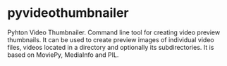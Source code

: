 # pyvideothumbnailer
Pyhton Video Thumbnailer. Command line tool for creating video preview thumbnails. It can be used to create preview images of individual video files, videos located in a directory and optionally its subdirectories. It is based on MoviePy, MediaInfo and PIL.
